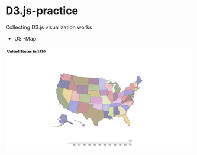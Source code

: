 # D3.js-practice
Collecting D3.js visualization works
- US -Map:
<img width="840" alt="Screen Shot 2023-08-31 at 11 21 04 AM" src="https://github.com/Rsirp0c/D3-practice/blob/main/US-map/static/Screenshot.png">
